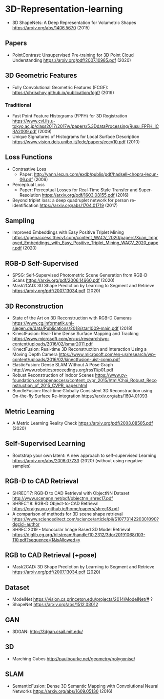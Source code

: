 # 3D-Representation-learning
- 3D ShapeNets: A Deep Representation for Volumetric Shapes https://arxiv.org/abs/1406.5670 (2015)

## Papers
- PointContrast: Unsupervised Pre-training for 3D Point Cloud Understanding https://arxiv.org/pdf/2007.10985.pdf (2020)

## 3D Geometric Features
- Fully Convolutional Geometric Features (FCGF): https://chrischoy.github.io/publication/fcgf/ (2019)
### Traditional 
- Fast Point Feature Histograms (FPFH) for 3D Registration https://www.cvl.iis.u-tokyo.ac.jp/class2017/2017w/papers/5.3DdataProcessing/Rusu_FPFH_ICRA2009.pdf (2009)
- Unique Signatures of Histograms for Local Surface Description https://www.vision.deis.unibo.it/fede/papers/eccv10.pdf (2010)

## Loss Functions
- Contrastive Loss
  - Paper: http://yann.lecun.com/exdb/publis/pdf/hadsell-chopra-lecun-06.pdf (2006)
- Perceptual Loss
  - Paper: Perceptual Losses for Real-Time Style Transfer and Super-Resolution https://arxiv.org/pdf/1603.08155.pdf (2016)
- Beyond triplet loss: a deep quadruplet network for person re-identification https://arxiv.org/abs/1704.01719 (2017)

## Sampling
- Improved Embeddings with Easy Positive Triplet Mining https://openaccess.thecvf.com/content_WACV_2020/papers/Xuan_Improved_Embeddings_with_Easy_Positive_Triplet_Mining_WACV_2020_paper.pdf (2020)

## RGB-D Self-Supervised
- SPSG: Self-Supervised Photometric Scene Generation from RGB-D Scans https://arxiv.org/pdf/2006.14660.pdf (2020)
- Mask2CAD: 3D Shape Prediction by Learning to Segment and Retrieve https://arxiv.org/pdf/2007.13034.pdf (2020)

## 3D Reconstruction
- State of the Art on 3D Reconstruction with RGB-D Cameras https://www.cg.informatik.uni-siegen.de/data/Publications/2018/star1009-main.pdf (2018)
- KinectFusion: Real-Time Dense Surface Mapping and Tracking https://www.microsoft.com/en-us/research/wp-content/uploads/2016/02/ismar2011.pdf
- KinectFusion: Real-time 3D Reconstruction and Interaction Using a Moving Depth Camera https://www.microsoft.com/en-us/research/wp-content/uploads/2016/02/kinectfusion-uist-comp.pdf
- ElasticFusion: Dense SLAM Without A Pose Graph http://www.roboticsproceedings.org/rss11/p01.pdf
- Robust Reconstruction of Indoor Scenes https://www.cv-foundation.org/openaccess/content_cvpr_2015/html/Choi_Robust_Reconstruction_of_2015_CVPR_paper.html
- BundleFusion: Real-time Globally Consistent 3D Reconstruction using On-the-fly Surface Re-integration https://arxiv.org/abs/1604.01093
## Metric Learning
- A Metric Learning Reality Check https://arxiv.org/pdf/2003.08505.pdf (2020)
## Self-Supervised Learning
- Bootstrap your own latent: A new approach to self-supervised Learning https://arxiv.org/abs/2006.07733 (2020) (without using negative samples)
## RGB-D to CAD Retrieval
- SHREC’17: RGB-D to CAD Retrieval with ObjectNN Dataset http://www.scenenn.net/pdf/objectnn_shrec17.pdf
- SHREC’18: RGB-D Object-to-CAD Retrieval https://craigyuyu.github.io/home/papers/shrec18.pdf
- A comparison of methods for 3D scene shape retrieval https://www.sciencedirect.com/science/article/pii/S1077314220301090?dgcid=author
- SHREC 2019 - Monocular Image Based 3D Model Retrieval https://diglib.eg.org/bitstream/handle/10.2312/3dor20191068/103-110.pdf?sequence=1&isAllowed=y

## RGB to CAD Retrieval (+pose)
- Mask2CAD: 3D Shape Prediction by Learning to Segment and Retrieve https://arxiv.org/pdf/2007.13034.pdf (2020)

## Dataset
- ModelNet https://vision.cs.princeton.edu/projects/2014/ModelNet/# ?
- ShapeNet https://arxiv.org/abs/1512.03012

## GAN
- 3DGAN: http://3dgan.csail.mit.edu/

## 3D
- Marching Cubes http://paulbourke.net/geometry/polygonise/
## SLAM
- SemanticFusion: Dense 3D Semantic Mapping with Convolutional Neural Networks https://arxiv.org/abs/1609.05130 (2016)
